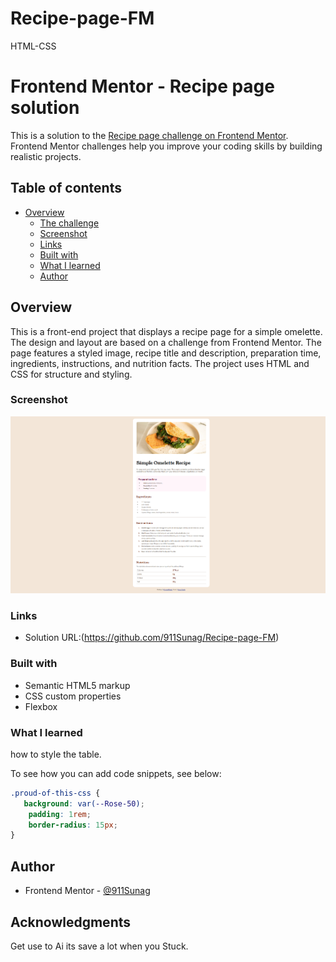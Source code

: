 # Recipe-page-FM
HTML-CSS
# Frontend Mentor - Recipe page solution

This is a solution to the [Recipe page challenge on Frontend Mentor](https://www.frontendmentor.io/challenges/recipe-page-KiTsR8QQKm). Frontend Mentor challenges help you improve your coding skills by building realistic projects. 

## Table of contents

- [Overview](#overview)
  - [The challenge](#the-challenge)
  - [Screenshot](#screenshot)
  - [Links](#links)
  - [Built with](#built-with)
  - [What I learned](#what-i-learned)
  - [Author](#author)


## Overview

This is a front-end project that displays a recipe page for a simple omelette. The design and layout are based on a challenge from Frontend Mentor. The page features a styled image, recipe title and description, preparation time, ingredients, instructions, and nutrition facts. The project uses HTML and CSS for structure and styling.

### Screenshot

![](./Screenshot%202025-10-25%20120853.png)

### Links

- Solution URL:(https://github.com/911Sunag/Recipe-page-FM)

### Built with

- Semantic HTML5 markup
- CSS custom properties
- Flexbox

### What I learned

how to style the table.

To see how you can add code snippets, see below:

```css
.proud-of-this-css {
   background: var(--Rose-50);
    padding: 1rem;
    border-radius: 15px;
}
```

## Author

- Frontend Mentor - [@911Sunag](https://www.frontendmentor.io/profile/911Sunag)


## Acknowledgments

Get use to Ai its save a lot when you Stuck.
